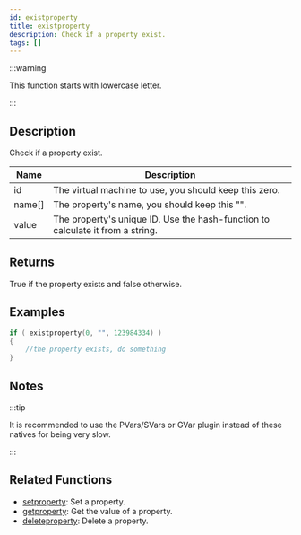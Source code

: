 ```yaml
---
id: existproperty
title: existproperty
description: Check if a property exist.
tags: []
---
```


:::warning

This function starts with lowercase letter.

:::

## Description

Check if a property exist.

| Name   | Description                                                                    |
| ------ | ------------------------------------------------------------------------------ |
| id     | The virtual machine to use, you should keep this zero.                         |
| name[] | The property's name, you should keep this "".                                  |
| value  | The property's unique ID. Use the hash-function to calculate it from a string. |

## Returns

True if the property exists and false otherwise.

## Examples

```c
if ( existproperty(0, "", 123984334) )
{
    //the property exists, do something
}
```

## Notes

:::tip

It is recommended to use the PVars/SVars or GVar plugin instead of these natives for being very slow.

:::

## Related Functions

- [setproperty](setproperty): Set a property.
- [getproperty](getproperty): Get the value of a property.
- [deleteproperty](deleteproperty): Delete a property.
